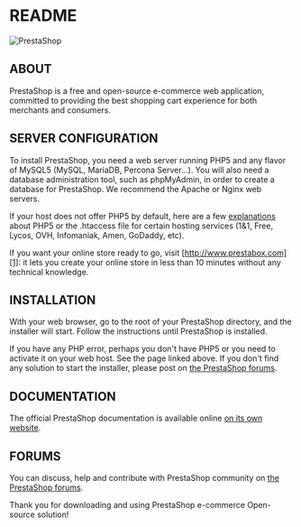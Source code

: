 README
======
![PrestaShop](http://www.prestashop.com/images/banners/general/prestashop_728x90.png "PrestaShop")

ABOUT
--------

PrestaShop is a free and open-source e-commerce web application, committed to providing the best shopping cart experience for both merchants and consumers.


SERVER CONFIGURATION
--------

To install PrestaShop, you need a web server running PHP5 and any flavor of MySQL5 (MySQL, MariaDB, Percona Server...).
You will also need a database administration tool, such as phpMyAdmin, in order to create a database for PrestaShop.
We recommend the Apache or Nginx web servers.

If your host does not offer PHP5 by default, here are a few [explanations][2] about PHP5 or the .htaccess file for certain hosting services (1&1, Free, Lycos, OVH, Infomaniak, Amen, GoDaddy, etc).

If you want your online store ready to go, visit [http://www.prestabox.com][1]: it lets you create your online store in less than 10 minutes without any technical knowledge.


INSTALLATION
--------

With your web browser, go to the root of your PrestaShop directory, and the installer will start. Follow the instructions until PrestaShop is installed.

If you have any PHP error, perhaps you don't have PHP5 or you need to activate it on your web host. See the page linked above.
If you don't find any solution to start the installer, please post on [the PrestaShop forums][3].


DOCUMENTATION
--------

The official PrestaShop documentation is available online [on its own website][4].


FORUMS
--------

You can discuss, help and contribute with PrestaShop community on [the PrestaShop forums][5].

Thank you for downloading and using PrestaShop e-commerce Open-source solution!

[1]: http://www.prestabox.com
[2]: http://www.prestashop.com/forums/topic/2946-pre-installation-settings-php-5-htaccess-for-certain-hosting-services/
[3]: http://www.prestashop.com/forums/forum/7-installing-prestashop/
[4]: http://doc.prestashop.com
[5]: http://www.prestashop.com/forums/
